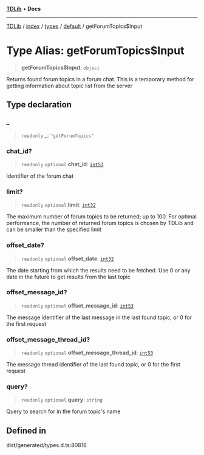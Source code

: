 [**TDLib**](../../../../../../README.md) • **Docs**

***

[TDLib](../../../../../../modules.md) / [index](../../../../../README.md) / [types](../../../README.md) / [default](../README.md) / getForumTopics$Input

# Type Alias: getForumTopics$Input

> **getForumTopics$Input**: `object`

Returns found forum topics in a forum chat. This is a temporary method for getting information about topic list from the server

## Type declaration

### \_

> `readonly` **\_**: `"getForumTopics"`

### chat\_id?

> `readonly` `optional` **chat\_id**: [`int53`](int53-1.md)

Identifier of the forum chat

### limit?

> `readonly` `optional` **limit**: [`int32`](int32-1.md)

The maximum number of forum topics to be returned; up to 100. For optimal performance, the number of returned forum topics is chosen by TDLib and can be smaller than the specified limit

### offset\_date?

> `readonly` `optional` **offset\_date**: [`int32`](int32-1.md)

The date starting from which the results need to be fetched. Use 0 or any date in the future to get results from the last topic

### offset\_message\_id?

> `readonly` `optional` **offset\_message\_id**: [`int53`](int53-1.md)

The message identifier of the last message in the last found topic, or 0 for the first request

### offset\_message\_thread\_id?

> `readonly` `optional` **offset\_message\_thread\_id**: [`int53`](int53-1.md)

The message thread identifier of the last found topic, or 0 for the first request

### query?

> `readonly` `optional` **query**: `string`

Query to search for in the forum topic's name

## Defined in

dist/generated/types.d.ts:80816

